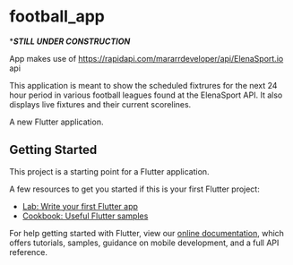 # football_app

******STILL UNDER CONSTRUCTION*****

App makes use of https://rapidapi.com/mararrdeveloper/api/ElenaSport.io api

This application is meant to show the scheduled fixtrures for the next 24 hour period in various football leagues found at the ElenaSport API. It also displays live fixtures and their current scorelines.
















A new Flutter application.

## Getting Started

This project is a starting point for a Flutter application.

A few resources to get you started if this is your first Flutter project:

- [Lab: Write your first Flutter app](https://flutter.dev/docs/get-started/codelab)
- [Cookbook: Useful Flutter samples](https://flutter.dev/docs/cookbook)

For help getting started with Flutter, view our
[online documentation](https://flutter.dev/docs), which offers tutorials,
samples, guidance on mobile development, and a full API reference.
